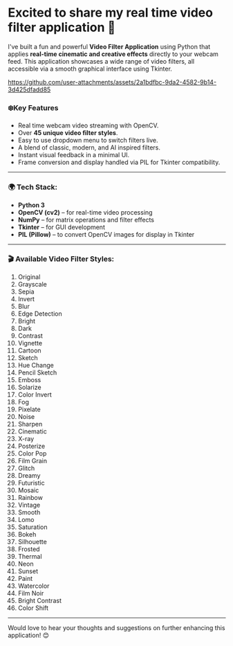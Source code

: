 # Excited to share my real time video filter application 🚀

I've built a fun and powerful **Video Filter Application** using Python that applies **real-time cinematic and creative effects** directly to your webcam feed. This application showcases a wide range of video filters, all accessible via a smooth graphical interface using Tkinter.




https://github.com/user-attachments/assets/2a1bdfbc-9da2-4582-9b14-3d425dfadd85




### ❄️Key Features
- Real time webcam video streaming with OpenCV.
- Over **45 unique video filter styles**.
- Easy to use dropdown menu to switch filters live.
- A blend of classic, modern, and AI inspired filters.
- Instant visual feedback in a minimal UI.
- Frame conversion and display handled via PIL for Tkinter compatibility.

---

### 🌍 Tech Stack:
- **Python 3**
- **OpenCV (cv2)** – for real-time video processing
- **NumPy** – for matrix operations and filter effects
- **Tkinter** – for GUI development
- **PIL (Pillow)** – to convert OpenCV images for display in Tkinter

---

### 🎬 Available Video Filter Styles:
1. Original  
2. Grayscale  
3. Sepia  
4. Invert  
5. Blur  
6. Edge Detection  
7. Bright  
8. Dark  
9. Contrast  
10. Vignette  
11. Cartoon  
12. Sketch  
13. Hue Change  
14. Pencil Sketch  
15. Emboss  
16. Solarize  
17. Color Invert  
18. Fog  
19. Pixelate  
20. Noise  
21. Sharpen  
22. Cinematic  
23. X-ray  
24. Posterize  
25. Color Pop  
26. Film Grain  
27. Glitch  
28. Dreamy  
29. Futuristic  
30. Mosaic  
31. Rainbow  
32. Vintage  
33. Smooth  
34. Lomo  
35. Saturation  
36. Bokeh  
37. Silhouette  
38. Frosted  
39. Thermal  
40. Neon  
41. Sunset  
42. Paint  
43. Watercolor  
44. Film Noir  
45. Bright Contrast  
46. Color Shift  

---

Would love to hear your thoughts and suggestions on further enhancing this application! 😊
